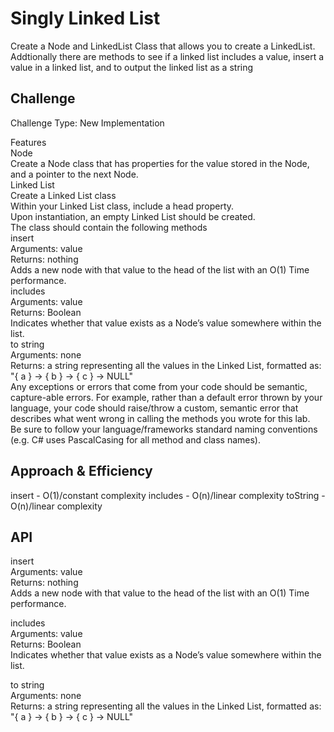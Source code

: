 # Singly Linked List
<!-- Short summary or background information -->
Create a Node and LinkedList Class that allows you to create a LinkedList. Addtionally there are methods to see if a linked list includes a value, insert a value in a linked list, and to output the linked list as a string

## Challenge
<!-- Description of the challenge -->
Challenge Type: New Implementation

Features  
Node  
Create a Node class that has properties for the value stored in the Node, and a pointer to the next Node.  
Linked List  
Create a Linked List class  
Within your Linked List class, include a head property.  
Upon instantiation, an empty Linked List should be created.  
The class should contain the following methods  
insert  
Arguments: value  
Returns: nothing  
Adds a new node with that value to the head of the list with an O(1) Time performance.  
includes  
Arguments: value  
Returns: Boolean  
Indicates whether that value exists as a Node’s value somewhere within the list.  
to string  
Arguments: none  
Returns: a string representing all the values in the Linked List, formatted as:  
"{ a } -> { b } -> { c } -> NULL"  
Any exceptions or errors that come from your code should be semantic, capture-able errors. For example, rather than a default error   thrown by your language, your code should raise/throw a custom, semantic error that describes what went wrong in calling the methods you wrote for this lab.  
Be sure to follow your language/frameworks standard naming conventions (e.g. C# uses PascalCasing for all method and class names).  

## Approach & Efficiency
<!-- What approach did you take? Why? What is the Big O space/time for this approach? -->
insert - O(1)/constant complexity
includes - O(n)/linear complexity
toString - O(n)/linear complexity

## API
<!-- Description of each method publicly available to your Linked List -->
insert  
Arguments: value  
Returns: nothing  
Adds a new node with that value to the head of the list with an O(1) Time performance.  

includes  
Arguments: value  
Returns: Boolean  
Indicates whether that value exists as a Node’s value somewhere within the list.  

to string  
Arguments: none  
Returns: a string representing all the values in the Linked List, formatted as:
"{ a } -> { b } -> { c } -> NULL"